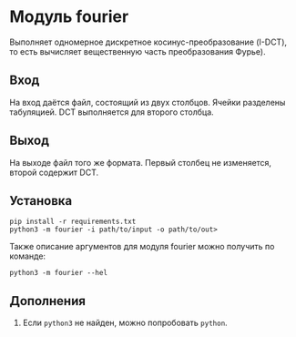 # Модуль fourier
Выполняет одномерное дискретное косинус-преобразование (I-DCT), то есть вычисляет вещественную часть преобразования Фурье).

## Вход
На вход даётся файл, состоящий из двух столбцов. Ячейки разделены табуляцией. DCT выполняется для второго столбца.

## Выход
На выходе файл того же формата. Первый столбец не изменяется, второй содержит DCT.

## Установка

```console
pip install -r requirements.txt
python3 -m fourier -i path/to/input -o path/to/out>
```

Также описание аргументов для модуля fourier можно получить по команде:

```console
python3 -m fourier --hel
```

## Дополнения
1. Если ```python3``` не найден, можно попробовать ```python```.
